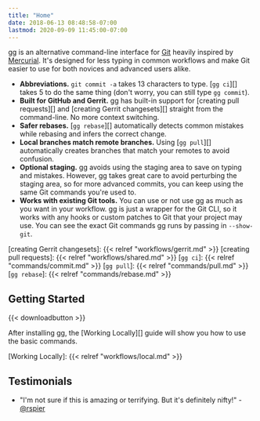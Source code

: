 ```yaml
---
title: "Home"
date: 2018-06-13 08:48:58-07:00
lastmod: 2020-09-09 11:45:00-07:00
---
```


gg is an alternative command-line interface for [Git][] heavily inspired by
[Mercurial][]. It's designed for less typing in common workflows and make Git
easier to use for both novices and advanced users alike.

[Git]: https://git-scm.com/
[Mercurial]: https://www.mercurial-scm.org/

<!--more-->

-  **Abbreviations.** `git commit -a` takes 13 characters to type. [`gg ci`][]
   takes 5 to do the same thing (don't worry, you can still type `gg commit`).
-  **Built for GitHub and Gerrit.** gg has built-in support for [creating pull
   requests][] and [creating Gerrit changesets][] straight from the
   command-line. No more context switching.
-  **Safer rebases.** [`gg rebase`][] automatically detects common mistakes while
   rebasing and infers the correct change.
-  **Local branches match remote branches.** Using [`gg pull`][] automatically
   creates branches that match your remotes to avoid confusion.
-  **Optional staging.** gg avoids using the staging area to save on typing and
   mistakes. However, gg takes great care to avoid perturbing the staging area,
   so for more advanced commits, you can keep using the same Git commands you're
   used to.
- **Works with existing Git tools.** You can use or not use gg as much as you
  want in your workflow. gg is just a wrapper for the Git CLI, so it works with
  any hooks or custom patches to Git that your project may use. You can see the
  exact Git commands gg runs by passing in `--show-git`.

[creating Gerrit changesets]: {{< relref "workflows/gerrit.md" >}}
[creating pull requests]: {{< relref "workflows/shared.md" >}}
[`gg ci`]: {{< relref "commands/commit.md" >}}
[`gg pull`]: {{< relref "commands/pull.md" >}}
[`gg rebase`]: {{< relref "commands/rebase.md" >}}

## Getting Started

{{< downloadbutton >}}

After installing gg, the [Working Locally][] guide will show you how to use the
basic commands.

[Working Locally]: {{< relref "workflows/local.md" >}}

## Testimonials

-   "I'm not sure if this is amazing or terrifying.  But it's definitely nifty!" -[@rspier][]

[@rspier]: https://github.com/rspier
